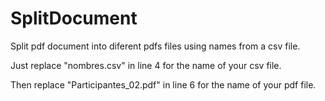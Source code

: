 # SplitDocument
Split pdf document into diferent pdfs files using names from a csv file. 

Just replace "nombres.csv" in line 4 for the name of your csv file.

Then replace "Participantes_02.pdf" in line 6 for the name of your pdf file.
